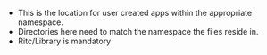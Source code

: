 * This is the location for user created apps within the appropriate namespace.
* Directories here need to match the namespace the files reside in.
* Ritc/Library is mandatory